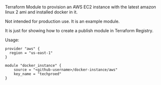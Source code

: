 Terraform Module to provision an AWS EC2 instance with the latest amazon linux 2 ami and installed docker in it.

Not intended for production use. It is an example module.

It is just for showing how to create a publish module in Terraform Registry.

Usage:

```hcl
provider "aws" {
  region = "us-east-1"
}

module "docker_instance" {
    source = "<github-username>/docker-instance/aws"
    key_name = "techproed"
}
